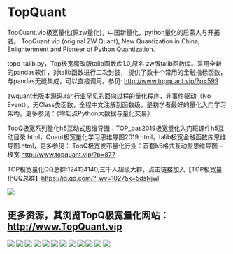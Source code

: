 # TopQuant

TopQuant.vip极宽量化(原zw量化)，中国新量化，python量化的启蒙人与开拓者。
TopQuant.vip (original ZW Quant), New Quantization in China, Enlightenment and Pioneer of Python Quantization.


topq_talib.py，Top极宽魔改版talib函数库1.0,原名 zw版talib函数库。采用全新的pandas软件，对talib函数进行二次封装， 提供了数十个常用的金融指标函数，与pandas无缝集成，可以直接调用。参见:  http://www.topquant.vip/?p=599

zwquant老版本源码.rar,行业罕见的面向过程的量化程序，非事件驱动（No Event），无Class类函数，全程中文注解到函数级，是初学者最好的量化入门学习架构，更多参见：《零起点Python大数据与量化交易》

TopQ极宽系列量化h5互动式思维导图：TOP_bas2019极宽量化入门班课件h5互动目录.html，Quant极宽量化学习思维导图2019.html，talib极宽金融函数库思维导图.html，更多参见： TopQ极宽发布量化行业：首套h5格式互动型思维导图 – 极宽 http://www.topquant.vip/?p=877

TOP极宽量化QQ总群:124134140,三千人超级大群，点击链接加入【TOP极宽量化QQ总群】https://jq.qq.com/?_wv=1027&k=5dsNjwl

![](https://github.com/ziwang-com/TopQuant/blob/master/images/TQQ2018.png)

更多资源，其浏览TopQ极宽量化网站： http://www.TopQuant.vip
-------------------
![](https://github.com/ziwang-com/TopQuant/blob/master/images/tq01.PNG)
![](https://github.com/ziwang-com/TopQuant/blob/master/images/tq08.PNG)
![](https://github.com/ziwang-com/TopQuant/blob/master/images/tq09.PNG)
![](https://github.com/ziwang-com/TopQuant/blob/master/images/tq10.PNG)
![](https://github.com/ziwang-com/TopQuant/blob/master/images/tq14.PNG)
![](https://github.com/ziwang-com/TopQuant/blob/master/images/tq19.PNG)
![](https://github.com/ziwang-com/TopQuant/blob/master/images/tq20.PNG)
![](https://github.com/ziwang-com/TopQuant/blob/master/images/tq21.PNG)
![](https://github.com/ziwang-com/TopQuant/blob/master/images/tq22.PNG)
![](https://github.com/ziwang-com/TopQuant/blob/master/images/tq23.PNG)
![](https://github.com/ziwang-com/TopQuant/blob/master/images/tq25.PNG)
![](https://github.com/ziwang-com/TopQuant/blob/master/images/tq26.PNG)
